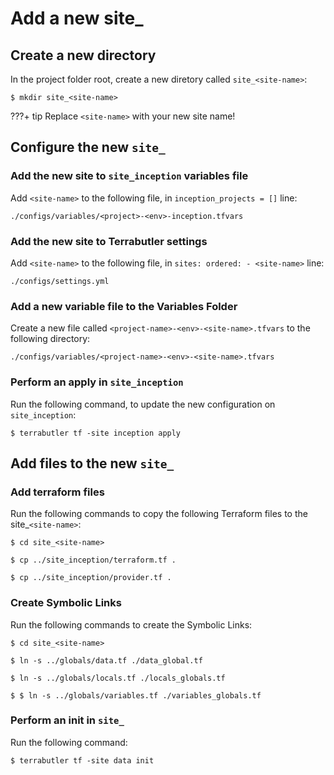 # Add a new site_

## Create a new directory 

In the project folder root, create a new diretory called `site_<site-name>`:

```shell
$ mkdir site_<site-name>
```
???+ tip
  Replace `<site-name>`  with your new site name!

## Configure the new `site_`


### Add the new site to `site_inception` variables file

Add `<site-name>` to the following file, in `inception_projects = []` line:

```
./configs/variables/<project>-<env>-inception.tfvars
```

### Add the new site to Terrabutler settings

Add `<site-name>` to the following file, in `sites: ordered: - <site-name>` line:

```
./configs/settings.yml
```

### Add a new variable file to the Variables Folder

Create a new file called `<project-name>-<env>-<site-name>.tfvars` to the following directory:

```
./configs/variables/<project-name>-<env>-<site-name>.tfvars
```

### Perform an apply in `site_inception`

Run the following command, to update the new configuration on `site_inception`:

```shell
$ terrabutler tf -site inception apply
```

## Add files to the new `site_`

### Add terraform files

Run the following commands to copy the following Terraform files to the site_`<site-name>`:

```shell
$ cd site_<site-name>
```

```shell
$ cp ../site_inception/terraform.tf .
```

```shell
$ cp ../site_inception/provider.tf .
```

### Create Symbolic Links

Run the following commands to create the Symbolic Links:

```shell
$ cd site_<site-name>
```

```shell
$ ln -s ../globals/data.tf ./data_global.tf
```
```shell
$ ln -s ../globals/locals.tf ./locals_globals.tf
```
```shell
$ $ ln -s ../globals/variables.tf ./variables_globals.tf
```
### Perform an init in `site_`

Run the following command:

```shell
$ terrabutler tf -site data init 
```
